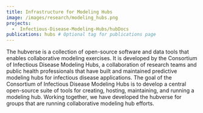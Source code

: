 ```yaml
---
title: Infrastructure for Modeling Hubs
image: /images/research/modeling_hubs.png
projects:
  -  Infectious-Disease-Modeling-Hubs/hubDocs
publications: hubs # Optional tag for publications page
---
```


The hubverse is a collection of open-source software and data tools that enables collaborative modeling exercises. 
It is developed by the Consortium of Infectious Disease Modeling Hubs, a collaboration of research teams and public health professionals
that have built and maintained predictive modeling hubs for infectious disease applications. The goal of the Consortium of Infectious
Disease Modeling Hubs is to develop a central open-source suite of tools for creating, hosting, maintaining, and running a modeling hub.
Working together, we have developed the hubverse for groups that are running collaborative modeling hub efforts. 
